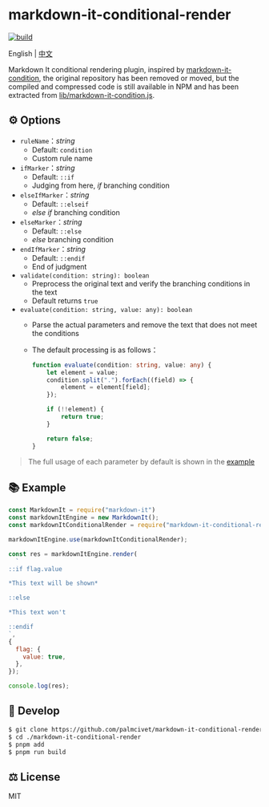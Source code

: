 # markdown-it-conditional-render

[![build](https://github.com/palmcivet/markdown-it-conditional-render/actions/workflows/build.yml/badge.svg)](https://github.com/palmcivet/markdown-it-conditional-render/actions/workflows/build.yml)

English | [中文](./README.zh-CN.md)

Markdown It conditional rendering plugin, inspired by [markdown-it-condition](https://www.npmjs.com/package/markdown-it-condition), the original repository has been removed or moved, but the compiled and compressed code is still available in NPM and has been extracted from [lib/markdown-it-condition.js](./lib/markdown-it-condition.js).

## ⚙️ Options

- `ruleName`：*string*
  - Default: `condition`
  - Custom rule name
- `ifMarker`：*string*
  - Default: `::if`
  - Judging from here, *if* branching condition
- `elseIfMarker`：*string*
  - Default: `::elseif`
  - *else if* branching condition
- `elseMarker`：*string*
  - Default: `::else`
  - *else* branching condition
- `endIfMarker`：*string*
  - Default: `::endif`
  - End of judgment
- `validate(condition: string): boolean`
  - Preprocess the original text and verify the branching conditions in the text
  - Default returns `true`
- `evaluate(condition: string, value: any): boolean`
  - Parse the actual parameters and remove the text that does not meet the conditions
  - The default processing is as follows：

	```ts
	function evaluate(condition: string, value: any) {
		let element = value;
		condition.split(".").forEach((field) => {
			element = element[field];
		});

		if (!!element) {
			return true;
		}

		return false;
	}
	```

> The full usage of each parameter by default is shown in the [example](#-example)

## 📚 Example

```js
const MarkdownIt = require("markdown-it")
const markdownItEngine = new MarkdownIt();
const markdownItConditionalRender = require("markdown-it-conditional-render");

markdownItEngine.use(markdownItConditionalRender);

const res = markdownItEngine.render(
  `
::if flag.value

*This text will be shown*

::else

*This text won't

::endif
`,
{
  flag: {
    value: true,
  },
});

console.log(res);
```

## 🔧 Develop

```bash
$ git clone https://github.com/palmcivet/markdown-it-conditional-render.git
$ cd ./markdown-it-conditional-render
$ pnpm add
$ pnpm run build
```

## ⚖️ License

MIT
